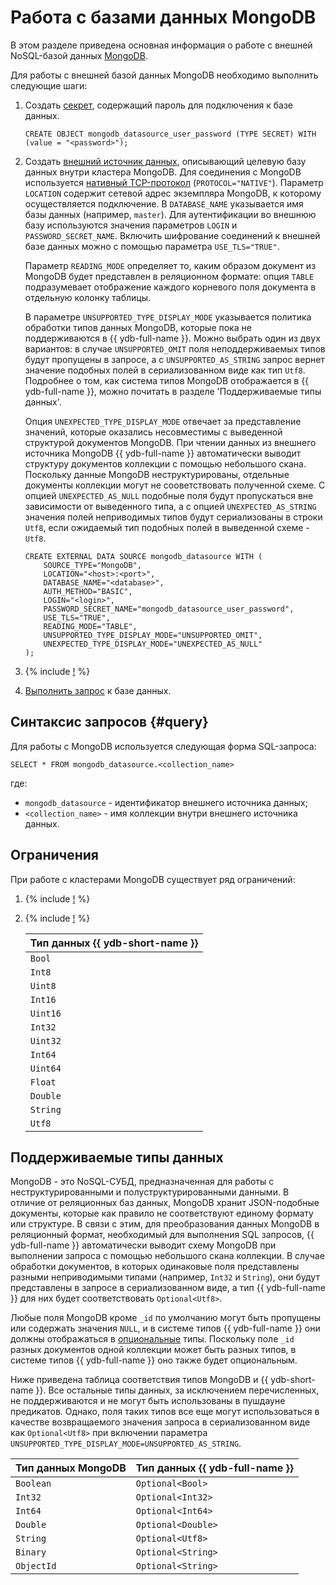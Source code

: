 # Работа с базами данных MongoDB

В этом разделе приведена основная информация о работе с внешней NoSQL-базой данных [MongoDB](https://www.mongodb.com/).

Для работы с внешней базой данных MongoDB необходимо выполнить следующие шаги:

1. Создать [секрет](../datamodel/secrets.md), содержащий пароль для подключения к базе данных.

    ```yql
    CREATE OBJECT mongodb_datasource_user_password (TYPE SECRET) WITH (value = "<password>");
    ```

1. Создать [внешний источник данных](../datamodel/external_data_source.md), описывающий целевую базу данных внутри кластера MongoDB. Для соединения с MongoDB используется [нативный TCP-протокол](https://www.mongodb.com/docs/manual/reference/mongodb-wire-protocol/) (`PROTOCOL="NATIVE"`). Параметр `LOCATION` содержит сетевой адрес экземпляра MongoDB, к которому осуществляется подключение. В `DATABASE_NAME` указывается имя базы данных (например, `master`). Для аутентификации во внешнюю базу используются значения параметров `LOGIN` и `PASSWORD_SECRET_NAME`. Включить шифрование соединений к внешней базе данных можно с помощью параметра `USE_TLS="TRUE"`.

    Параметр `READING_MODE` определяет то, каким образом документ из MongoDB будет представлен в реляционном формате: опция `TABLE` подразумевает отображение каждого корневого поля документа в отдельную колонку таблицы.

    В параметре `UNSUPPORTED_TYPE_DISPLAY_MODE` указывается политика обработки типов данных MongoDB, которые пока не поддерживаются в {{ ydb-full-name }}. Можно выбрать один из двух вариантов: в случае `UNSUPPORTED_OMIT` поля неподдерживаемых типов будут пропущены в запросе, а с `UNSUPPORTED_AS_STRING` запрос вернет значение подобных полей в сериализованном виде как тип `Utf8`. Подробнее о том, как система типов MongoDB отображается в {{ ydb-full-name }}, можно почитать в разделе 'Поддерживаемые типы данных'.

    Опция `UNEXPECTED_TYPE_DISPLAY_MODE` отвечает за представление значений, которые оказались несовместимы с выведенной структурой документов MongoDB. При чтении данных из внешнего источника MongoDB {{ ydb-full-name }} автоматически выводит структуру документов коллекции с помощью небольшого скана. Поскольку данные MongoDB неструктурированы, отдельные документы коллекции могут не сооветствовать полученной схеме. С опцией `UNEXPECTED_AS_NULL` подобные поля будут пропускаться вне зависимости от выведенного типа, а с опцией `UNEXPECTED_AS_STRING` значения полей неприводимых типов будут сериализованы в строки `Utf8`, если ожидаемый тип подобных полей в выведенной схеме - `Utf8`.

    ```yql
    CREATE EXTERNAL DATA SOURCE mongodb_datasource WITH (
        SOURCE_TYPE="MongoDB",
        LOCATION="<host>:<port>",
        DATABASE_NAME="<database>",
        AUTH_METHOD="BASIC",
        LOGIN="<login>",
        PASSWORD_SECRET_NAME="mongodb_datasource_user_password",
        USE_TLS="TRUE",
        READING_MODE="TABLE",
        UNSUPPORTED_TYPE_DISPLAY_MODE="UNSUPPORTED_OMIT",
        UNEXPECTED_TYPE_DISPLAY_MODE="UNEXPECTED_AS_NULL"
    );
    ```

1. {% include [!](_includes/connector_deployment.md) %}
1. [Выполнить запрос](#query) к базе данных.

## Синтаксис запросов {#query}

Для работы с MongoDB используется следующая форма SQL-запроса:

```yql
SELECT * FROM mongodb_datasource.<collection_name>
```

где:

- `mongodb_datasource` - идентификатор внешнего источника данных;
- `<collection_name>` - имя коллекции внутри внешнего источника данных.

## Ограничения

При работе с кластерами MongoDB существует ряд ограничений:

1. {% include [!](_includes/supported_requests.md) %}
1. {% include [!](_includes/predicate_pushdown.md) %}

    |Тип данных {{ ydb-short-name }}|
    |----|
    |`Bool`|
    |`Int8`|
    |`Uint8`|
    |`Int16`|
    |`Uint16`|
    |`Int32`|
    |`Uint32`|
    |`Int64`|
    |`Uint64`|
    |`Float`|
    |`Double`|
    |`String`|
    |`Utf8`|

## Поддерживаемые типы данных

MongoDB - это NoSQL-СУБД, предназначенная для работы с неструктурированными и полуструктурированными данными. В отличие от реляционных баз данных, MongoDB хранит JSON-подобные документы, которые как правило не соответствуют единому формату или структуре. В связи с этим, для преобразования данных MongoDB в реляционный формат, необходимый для выполнения SQL запросов, {{ ydb-full-name }} автоматически выводит схему MongoDB при выполнении запроса с помощью небольшого скана коллекции. В случае обработки документов, в которых одинаковые поля представлены разными неприводимыми типами (например, `Int32` и `String`), они будут представлены в запросе в сериализованном виде, а тип {{ ydb-full-name }} для них будет соответствовать `Optional<Utf8>`.

Любые поля MongoDB кроме `_id` по умолчанию могут быть пропущены или содержать значения `NULL`, и в системе типов {{ ydb-full-name }} они должны отображаться в [опциональные](../../yql/reference/types/optional.md) типы. Поскольку поле `_id` разных документов одной коллекции может быть разных типов, в системе типов {{ ydb-full-name }} оно также будет опциональным.

Ниже приведена таблица соответствия типов MongoDB и {{ ydb-short-name }}. Все остальные типы данных, за исключением перечисленных, не поддерживаются и не могут быть использованы в пушдауне предикатов. Однако, поля таких типов все еще могут использоваться в качестве возвращаемого значения запроса в сериализованном виде как `Optional<Utf8>` при включении параметра `UNSUPPORTED_TYPE_DISPLAY_MODE=UNSUPPORTED_AS_STRING`.

|Тип данных MongoDB|Тип данных {{ ydb-full-name }}
|---|---|
|`Boolean`|`Optional<Bool>`|
|`Int32`|`Optional<Int32>`|
|`Int64`|`Optional<Int64>`|
|`Double`|`Optional<Double>`|
|`String`|`Optional<Utf8>`|
|`Binary`|`Optional<String>`|
|`ObjectId`|`Optional<String>`|
